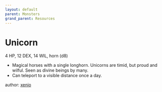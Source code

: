 ```yaml
---
layout: default
parent: Monsters
grand_parent: Resources
---
```


# Unicorn
4 HP, 12 DEX, 14 WIL, horn (d8)
-   Magical horses with a single longhorn. Unicorns are timid, but proud and wilful. Seen as divine beings by many.
-   Can teleport to a visible distance once a day.

author: [xenio](https://xenioinabottle.blogspot.com)

